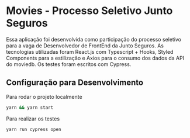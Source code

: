 # Movies - Processo Seletivo Junto Seguros

Essa aplicação foi desenvolvida como participação do processo seletivo para a vaga de Desenvolvedor de FrontEnd da Junto Seguros. As tecnologias utilizadas foram React.js com Typescript + Hooks, Styled Components para a estilização e Axios para o consumo dos dados da API do moviedb. Os testes foram escritos com Cypress.

## Configuração para Desenvolvimento

Para rodar o projeto localmente

```sh
yarn && yarn start
```

Para realizar os testes
```sh
yarn run cypress open
``` 